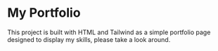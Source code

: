 # My Portfolio

This project is built with HTML and Tailwind as a simple portfolio page designed to display my skills, please take a look around.
